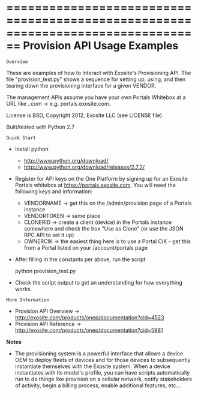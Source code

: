 ================================================================================
Provision API Usage Examples
================================================================================
~~~~~~~~~~~~~~~~~~~~~~~~~~~~~~~~~~~~~~~~~~~~~~~~~~~~~~~~~~~~~~~~~~~~~~~~~~~~~~~~
Overview
~~~~~~~~~~~~~~~~~~~~~~~~~~~~~~~~~~~~~~~~~~~~~~~~~~~~~~~~~~~~~~~~~~~~~~~~~~~~~~~~
These are examples of how to interact with Exosite's Provisioning API.  The
file "provision_test.py" shows a sequence for setting up, using, and then
tearing down the provisioning interface for a given VENDOR.

The management APIs assume you have your own Portals Whitebox at a URL like
<subdomain>.<domain>.com -> e.g. portals.exosite.com.

License is BSD, Copyright 2012, Exosite LLC (see LICENSE file)

Built/tested with Python 2.7

~~~~~~~~~~~~~~~~~~~~~~~~~~~~~~~~~~~~~~~~~~~~~~~~~~~~~~~~~~~~~~~~~~~~~~~~~~~~~~~~
Quick Start
~~~~~~~~~~~~~~~~~~~~~~~~~~~~~~~~~~~~~~~~~~~~~~~~~~~~~~~~~~~~~~~~~~~~~~~~~~~~~~~~
* Install python
  * http://www.python.org/download/
  * http://www.python.org/download/releases/2.7.2/

* Register for API keys on the One Platform by signing up for an Exosite Portals
  whitebox at https://portals.exosite.com.  You will need the following keys and
  information:
  * VENDORNAME -> get this on the /admin/provision page of a Portals instance
  * VENDORTOKEN -> same place
  * CLONERID -> create a client (device) in the Portals instance somewhere and
    check the box "Use as Clone" (or use the JSON RPC API to set it up)
  * OWNERCIK -> the easiest thing here is to use a Portal CIK - get this from
    a Portal listed on your /account/portals page

* After filling in the constants per above, run the script

    python provision_test.py

* Check the script output to get an understanding for how everything works.

~~~~~~~~~~~~~~~~~~~~~~~~~~~~~~~~~~~~~~~~~~~~~~~~~~~~~~~~~~~~~~~~~~~~~~~~~~~~~~~~
More Information
~~~~~~~~~~~~~~~~~~~~~~~~~~~~~~~~~~~~~~~~~~~~~~~~~~~~~~~~~~~~~~~~~~~~~~~~~~~~~~~~
* Provision API Overview -> http://exosite.com/products/onep/documentation?cid=4523
* Provision API Reference -> http://exosite.com/products/onep/documentation?cid=5981

**Notes**

* The provisioning system is a powerful interface that allows a device OEM to
  deploy fleets of devices and for those devices to subsequently instantiate 
  themselves with the Exosite system.  When a device instantiates with its
  model's profile, you can have scripts automatically run to do things like
  provision on a cellular network, notify stakeholders of activity, begin a 
  billing process, enable additional features, etc...

